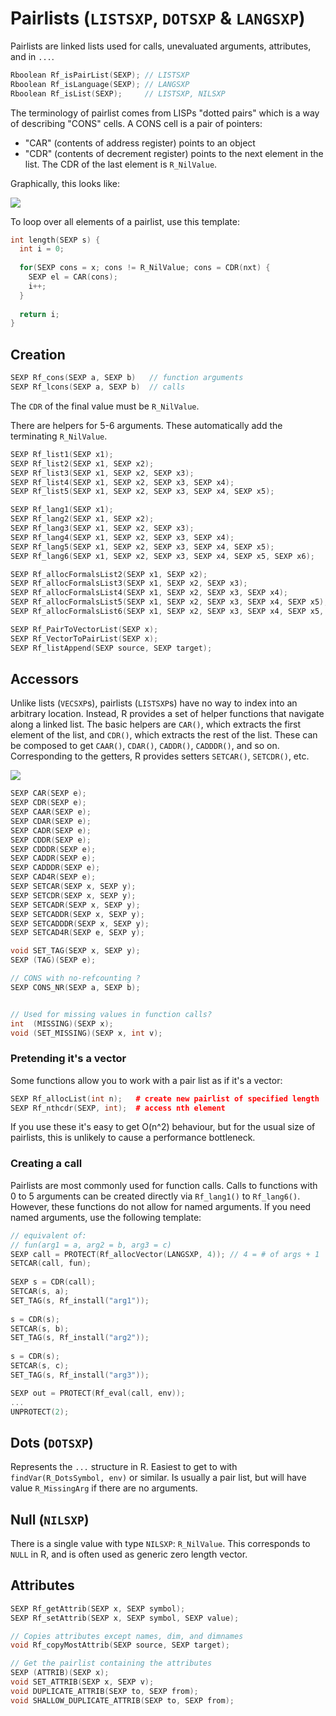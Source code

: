 # Pairlists (`LISTSXP`, `DOTSXP` & `LANGSXP`)

Pairlists are linked lists used for calls, unevaluated arguments, attributes, and in `...`. 

```cpp
Rboolean Rf_isPairList(SEXP); // LISTSXP
Rboolean Rf_isLanguage(SEXP); // LANGSXP
Rboolean Rf_isList(SEXP);     // LISTSXP, NILSXP
```

The terminology of pairlist comes from LISPs "dotted pairs" which is a way of describing "CONS" cells. A CONS cell is a pair of pointers:

* "CAR" (contents of address register) points to an object
* "CDR" (contents of decrement register) points to the next element in the list.
  The CDR of the last element is `R_NilValue`. 

Graphically, this looks like:

![](diagrams/pairlists.png)

To loop over all elements of a pairlist, use this template:

```cpp
int length(SEXP s) {
  int i = 0;
  
  for(SEXP cons = x; cons != R_NilValue; cons = CDR(nxt) {
    SEXP el = CAR(cons);
    i++;
  }
  
  return i;
}
```
## Creation

```cpp
SEXP Rf_cons(SEXP a, SEXP b)   // function arguments
SEXP Rf_lcons(SEXP a, SEXP b)  // calls
```

The `CDR` of the final value must be `R_NilValue`. 

There are helpers for 5-6 arguments. These automatically add the terminating `R_NilValue`.

```cpp
SEXP Rf_list1(SEXP x1);
SEXP Rf_list2(SEXP x1, SEXP x2);
SEXP Rf_list3(SEXP x1, SEXP x2, SEXP x3);
SEXP Rf_list4(SEXP x1, SEXP x2, SEXP x3, SEXP x4);
SEXP Rf_list5(SEXP x1, SEXP x2, SEXP x3, SEXP x4, SEXP x5);

SEXP Rf_lang1(SEXP x1);
SEXP Rf_lang2(SEXP x1, SEXP x2);
SEXP Rf_lang3(SEXP x1, SEXP x2, SEXP x3);
SEXP Rf_lang4(SEXP x1, SEXP x2, SEXP x3, SEXP x4);
SEXP Rf_lang5(SEXP x1, SEXP x2, SEXP x3, SEXP x4, SEXP x5);
SEXP Rf_lang6(SEXP x1, SEXP x2, SEXP x3, SEXP x4, SEXP x5, SEXP x6);

SEXP Rf_allocFormalsList2(SEXP x1, SEXP x2);
SEXP Rf_allocFormalsList3(SEXP x1, SEXP x2, SEXP x3);
SEXP Rf_allocFormalsList4(SEXP x1, SEXP x2, SEXP x3, SEXP x4);
SEXP Rf_allocFormalsList5(SEXP x1, SEXP x2, SEXP x3, SEXP x4, SEXP x5);
SEXP Rf_allocFormalsList6(SEXP x1, SEXP x2, SEXP x3, SEXP x4, SEXP x5, SEXP x6);
```

```cpp
SEXP Rf_PairToVectorList(SEXP x);
SEXP Rf_VectorToPairList(SEXP x);
SEXP Rf_listAppend(SEXP source, SEXP target);
```

## Accessors

Unlike lists (`VECSXP`s), pairlists (`LISTSXP`s) have no way to index into an arbitrary location. Instead, R provides a set of helper functions that navigate along a linked list. The basic helpers are `CAR()`, which extracts the first element of the list, and `CDR()`, which extracts the rest of the list. These can be composed to get `CAAR()`, `CDAR()`, `CADDR()`, `CADDDR()`, and so on. Corresponding to the getters, R provides setters `SETCAR()`, `SETCDR()`, etc.

![](diagrams/pairlist-names.png)

```cpp
SEXP CAR(SEXP e);
SEXP CDR(SEXP e);
SEXP CAAR(SEXP e);
SEXP CDAR(SEXP e);
SEXP CADR(SEXP e);
SEXP CDDR(SEXP e);
SEXP CDDDR(SEXP e);
SEXP CADDR(SEXP e);
SEXP CADDDR(SEXP e);
SEXP CAD4R(SEXP e);
SEXP SETCAR(SEXP x, SEXP y);
SEXP SETCDR(SEXP x, SEXP y);
SEXP SETCADR(SEXP x, SEXP y);
SEXP SETCADDR(SEXP x, SEXP y);
SEXP SETCADDDR(SEXP x, SEXP y);
SEXP SETCAD4R(SEXP e, SEXP y);

void SET_TAG(SEXP x, SEXP y);
SEXP (TAG)(SEXP e);

// CONS with no-refcounting ?
SEXP CONS_NR(SEXP a, SEXP b);


// Used for missing values in function calls?
int  (MISSING)(SEXP x);
void (SET_MISSING)(SEXP x, int v);
```

### Pretending it's a vector

Some functions allow you to work with a pair list as if it's a vector:

```cpp
SEXP Rf_allocList(int n);   # create new pairlist of specified length 
SEXP Rf_nthcdr(SEXP, int);  # access nth element
```

If you use these it's easy to get O(n^2) behaviour, but for the usual size of pairlists, this is unlikely to cause a performance bottleneck.

### Creating a call

Pairlists are most commonly used for function calls. Calls to functions with 0 to 5 arguments can be created directly via `Rf_lang1()` to `Rf_lang6()`. However, these functions do not allow for named arguments. If you need named arguments, use the following template:
```cpp
// equivalent of:
// fun(arg1 = a, arg2 = b, arg3 = c)
SEXP call = PROTECT(Rf_allocVector(LANGSXP, 4)); // 4 = # of args + 1 
SETCAR(call, fun); 
  
SEXP s = CDR(call);
SETCAR(s, a);
SET_TAG(s, Rf_install("arg1"));
  
s = CDR(s);
SETCAR(s, b);
SET_TAG(s, Rf_install("arg2"));
  
s = CDR(s);
SETCAR(s, c);
SET_TAG(s, Rf_install("arg3"));

SEXP out = PROTECT(Rf_eval(call, env));
...
UNPROTECT(2);
```


## Dots (`DOTSXP`)

Represents the `...` structure in R. Easiest to get to with `findVar(R_DotsSymbol, env)` or similar. Is usually a pair list, but will have value `R_MissingArg` if there are no arguments.

## Null (`NILSXP`)

There is a single value with type `NILSXP`: `R_NilValue`.  This corresponds to `NULL` in R, and is often used as generic zero length vector.

## Attributes

```cpp
SEXP Rf_getAttrib(SEXP x, SEXP symbol);
SEXP Rf_setAttrib(SEXP x, SEXP symbol, SEXP value);

// Copies attributes except names, dim, and dimnames
void Rf_copyMostAttrib(SEXP source, SEXP target);

// Get the pairlist containing the attributes
SEXP (ATTRIB)(SEXP x);
void SET_ATTRIB(SEXP x, SEXP v);
void DUPLICATE_ATTRIB(SEXP to, SEXP from);
void SHALLOW_DUPLICATE_ATTRIB(SEXP to, SEXP from);
```
